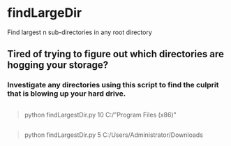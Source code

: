 # findLargeDir
Find largest n sub-directories in any root directory

## Tired of trying to figure out which directories are hogging your storage? 
### Investigate any directories using this script to find the culprit that is blowing up your hard drive.

##
> python findLargestDir.py 10 C:/"Program Files (x86)"

##
> python findLargestDir.py 5 C:/Users/Administrator/Downloads

